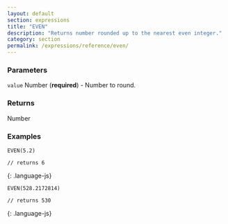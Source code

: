 ```yaml
---
layout: default
section: expressions
title: "EVEN"
description: "Returns number rounded up to the nearest even integer."
category: section
permalink: /expressions/reference/even/
---
```


### Parameters

`value` Number (__required__) - Number to round.

### Returns

Number

### Examples

~~~
EVEN(5.2)

// returns 6
~~~
{: .language-js}


~~~
EVEN(528.2172814)

// returns 530
~~~
{: .language-js}